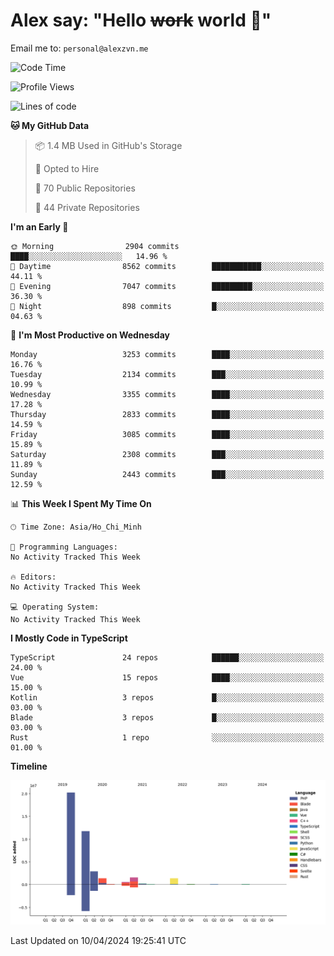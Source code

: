 # Alex say: "Hello ~~work~~ world 🐾"
Email me to: `personal@alexzvn.me`

<!--START_SECTION:waka-->
![Code Time](http://img.shields.io/badge/Code%20Time-1%2C066%20hrs%2055%20mins-blue)

![Profile Views](http://img.shields.io/badge/Profile%20Views-0-blue)

![Lines of code](https://img.shields.io/badge/From%20Hello%20World%20I%27ve%20Written-40.3%20million%20lines%20of%20code-blue)

**🐱 My GitHub Data** 

> 📦 1.4 MB Used in GitHub's Storage 
 > 
> 💼 Opted to Hire
 > 
> 📜 70 Public Repositories 
 > 
> 🔑 44 Private Repositories 
 > 
**I'm an Early 🐤** 

```text
🌞 Morning                2904 commits        ████░░░░░░░░░░░░░░░░░░░░░   14.96 % 
🌆 Daytime                8562 commits        ███████████░░░░░░░░░░░░░░   44.11 % 
🌃 Evening                7047 commits        █████████░░░░░░░░░░░░░░░░   36.30 % 
🌙 Night                  898 commits         █░░░░░░░░░░░░░░░░░░░░░░░░   04.63 % 
```
📅 **I'm Most Productive on Wednesday** 

```text
Monday                   3253 commits        ████░░░░░░░░░░░░░░░░░░░░░   16.76 % 
Tuesday                  2134 commits        ███░░░░░░░░░░░░░░░░░░░░░░   10.99 % 
Wednesday                3355 commits        ████░░░░░░░░░░░░░░░░░░░░░   17.28 % 
Thursday                 2833 commits        ████░░░░░░░░░░░░░░░░░░░░░   14.59 % 
Friday                   3085 commits        ████░░░░░░░░░░░░░░░░░░░░░   15.89 % 
Saturday                 2308 commits        ███░░░░░░░░░░░░░░░░░░░░░░   11.89 % 
Sunday                   2443 commits        ███░░░░░░░░░░░░░░░░░░░░░░   12.59 % 
```


📊 **This Week I Spent My Time On** 

```text
🕑︎ Time Zone: Asia/Ho_Chi_Minh

💬 Programming Languages: 
No Activity Tracked This Week

🔥 Editors: 
No Activity Tracked This Week

💻 Operating System: 
No Activity Tracked This Week
```

**I Mostly Code in TypeScript** 

```text
TypeScript               24 repos            ██████░░░░░░░░░░░░░░░░░░░   24.00 % 
Vue                      15 repos            ████░░░░░░░░░░░░░░░░░░░░░   15.00 % 
Kotlin                   3 repos             █░░░░░░░░░░░░░░░░░░░░░░░░   03.00 % 
Blade                    3 repos             █░░░░░░░░░░░░░░░░░░░░░░░░   03.00 % 
Rust                     1 repo              ░░░░░░░░░░░░░░░░░░░░░░░░░   01.00 % 
```



**Timeline**

![Lines of Code chart](https://raw.githubusercontent.com/alexzvn/alexzvn/main/assets/bar_graph.png)


 Last Updated on 10/04/2024 19:25:41 UTC
<!--END_SECTION:waka-->
